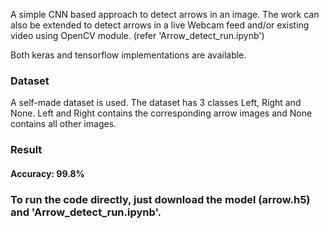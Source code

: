 A simple CNN based approach to detect arrows in an image. The work can also be extended to detect arrows in a live Webcam feed and/or existing video using OpenCV module. (refer 'Arrow_detect_run.ipynb')

Both keras and tensorflow implementations are available.

### Dataset
A self-made dataset is used. The dataset has 3 classes Left, Right and None. Left and Right contains the corresponding arrow images and None contains all other images.

### Result
#### Accuracy: 99.8%

### To run the code directly, just download the model (arrow.h5) and 'Arrow_detect_run.ipynb'.
